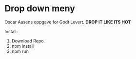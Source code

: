 # Drop down meny

Oscar Aasens oppgave for Godt Levert.
**DROP IT LIKE ITS HOT**

Install: 

1. Download Repo.
2. npm install
3. npm run





